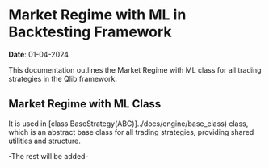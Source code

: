 # Market Regime with ML in Backtesting Framework

**Date**: 01-04-2024  

This documentation outlines the Market Regime with ML class for all trading strategies in the Qlib framework.

## Market Regime with ML Class

It is used in [class BaseStrategy(ABC)]../docs/engine/base_class) class, which is an abstract base class for all trading strategies, providing shared utilities and structure.

-The rest will be added-